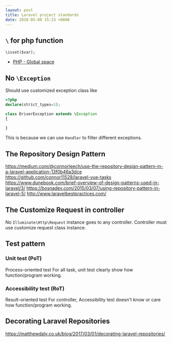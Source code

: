 ```yaml
---
layout: post
title: Laravel project standards
date: 2018-05-08 15:23 +0000
---
```


## `\` for php function 
```
\isset($var);

```
 - [PHP - Global space](http://www.php.net/manual/en/language.namespaces.global.php)


## No `\Exception`
Should use customized exception class like 
```php
<?php
declare(strict_types=1);

class DriverException extends \Exception
{

}
```

This is because we can use `Handler` to filter different exceptions.

## The Repository Design Pattern
https://medium.com/@connorleech/use-the-repository-design-pattern-in-a-laravel-application-13f0b46a3dce
https://github.com/connor11528/laravel-vue-tasks
https://www.dunebook.com/brief-overview-of-design-patterns-used-in-laravel/3/
https://bosnadev.com/2015/03/07/using-repository-pattern-in-laravel-5/
http://www.laravelbestpractices.com/

## The Customize Request in controller
No `Illuminate\Http\Request` instance goes to any controller. 
Controller must use customize request class instance. 


## Test pattern
### Unit test (PoT)
Process-oriented test
For all task, unit test clearly show how function/program working. 

### Accessibility test (RoT)
Result-oriented test
For controller, Accessibility test doesn't know or care how function/program working.


## Decorating Laravel Repositories
https://matthewdaly.co.uk/blog/2017/03/01/decorating-laravel-repositories/